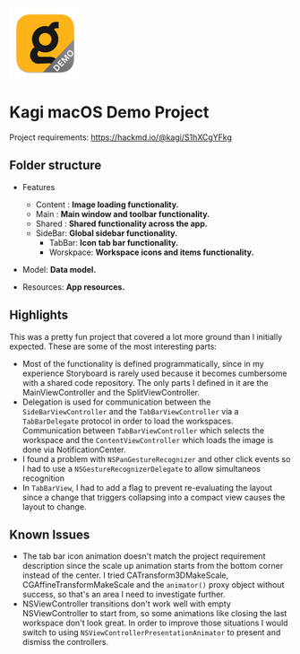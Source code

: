 <img src="https://github.com/armartinez/Kagi-macOS-Demo-Project/blob/main/.github/256-mac.png?raw=true" height="128">

# Kagi macOS Demo Project


Project requirements: https://hackmd.io/@kagi/S1hXCgYFkg

## Folder structure

- Features
    - Content : **Image loading functionality.**
    - Main : **Main window and toolbar functionality.**
    - Shared : **Shared functionality across the app.**
    - SideBar: **Global sidebar functionality.**
        - TabBar: **Icon tab bar functionality.**
        - Worskpace: **Workspace icons and items functionality.**

- Model: **Data model.**
- Resources: **App resources.**

## Highlights

This was a pretty fun project that covered a lot more ground than I initially expected. These are some of the most interesting parts: 

- Most of the functionality is defined programmatically, since in my experience Storyboard is rarely used because it becomes cumbersome with a shared code repository. The only parts I defined in it are the MainViewController and the SplitViewController.
- Delegation is used for communication between the `SideBarViewController` and the `TabBarViewController` via a `TabBarDelegate` protocol in order to load the workspaces. Communication between `TabBarViewController` which selects the workspace and the `ContentViewController` which loads the image is done via NotificationCenter.
- I found a problem with `NSPanGestureRecognizer` and other click events so I had to use a `NSGestureRecognizerDelegate` to allow simultaneos recognition
- In `TabBarView`, I had to add a flag to prevent re-evaluating the layout since a change that triggers collapsing into a compact view causes the layout to change.


## Known Issues

- The tab bar icon animation doesn't match the project requirement description since the scale up animation starts from the bottom corner instead of the center. I tried CATransform3DMakeScale, CGAffineTransformMakeScale and the `animator()` proxy object without success, so that's an area I need to investigate further.
- NSViewController transitions don't work well with empty NSViewController to start from, so some animations like closing the last workspace don't look great. In order to improve those situations I would switch to using `NSViewControllerPresentationAnimator` to present and dismiss the controllers.
